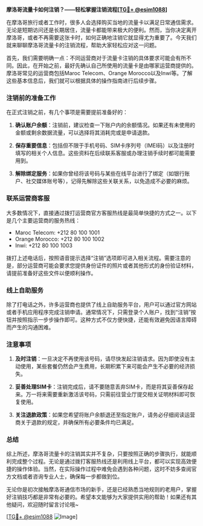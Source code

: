 **摩洛哥流量卡如何注销？——轻松掌握注销流程[[TG💪+ @esim1088](https://t.me/s/esim1088)]**

在摩洛哥旅行或者工作时，很多人会选择购买当地的流量卡以满足日常通信需求。无论是短期访问还是长期居住，流量卡都能带来极大的便利。然而，当你决定离开摩洛哥，或者不再需要这张卡时，如何正确地注销它就显得尤为重要了。今天我们就来聊聊摩洛哥流量卡的注销流程，帮助大家轻松应对这一问题。

首先，我们需要明确一点：不同运营商对于流量卡注销的具体要求可能会有所不同。因此，在开始之前，最好先确认自己所使用的流量卡是由哪家运营商提供的。摩洛哥常见的运营商包括Maroc Telecom、Orange Morocco以及Inwi等。了解这些基本信息后，我们就可以根据具体的操作指南进行后续步骤。

### 注销前的准备工作

在正式注销之前，有几个事项是需要提前准备好的：

1. **确认账户余额**：注销前，建议检查一下账户内的余额情况。如果还有未使用的金额或剩余数据流量，可以选择将其消耗完或是申请退款。
   
2. **保存重要信息**：包括但不限于手机号码、SIM卡序列号（IMEI码）以及注册时填写的相关个人信息。这些资料在后续联系客服或办理注销手续时都可能需要用到。

3. **解除绑定服务**：如果你曾经将该号码与某些在线平台进行了绑定（如银行账户、社交媒体账号等），记得先解除这些关联关系，以免造成不必要的麻烦。

### 联系运营商客服

大多数情况下，直接通过拨打运营商官方客服热线是最简单快捷的方式之一。以下是几个主要运营商的服务热线：

- Maroc Telecom: +212 80 100 1001
- Orange Morocco: +212 80 100 1002
- Inwi: +212 80 100 1003

拨打上述电话后，按照语音提示选择“注销”选项即可进入相关流程。需要注意的是，部分运营商可能会要求您提供身份证件的照片或者其他形式的身份验证材料，请提前准备好这些文件以便顺利操作。

### 线上自助服务

除了打电话之外，许多运营商也提供了线上自助服务平台，用户可以通过官方网站或者手机应用程序完成注销申请。通常情况下，只需登录个人账户，找到“注销”按钮并按照指示一步步操作即可。这种方式不仅方便快捷，还能有效避免因语言障碍而产生的沟通困难。

### 注意事项

1. **及时注销**：一旦决定不再使用该号码，请尽快发起注销请求。因为即使没有主动使用，某些套餐仍然会产生费用，长期积累下来可能会产生不必要的经济损失。

2. **妥善处理SIM卡**：注销完成后，请不要随意丢弃SIM卡，而是将其妥善保存起来。万一将来需要重新激活该号码，只需前往营业厅提交相关证明材料即可恢复使用。

3. **关注退款政策**：如果您希望将账户余额退还至指定账户，请务必仔细阅读运营商关于退款的规定，并确保所有必要条件均已满足。

### 总结

综上所述，摩洛哥流量卡的注销其实并不复杂，只要按照正确的步骤执行，就能顺利完成整个过程。无论是通过拨打客服热线还是利用线上平台，都可以实现高效便捷的操作体验。当然，在实际操作过程中难免会遇到各种问题，这时不妨多查阅官方文档或者咨询专业人士，确保每一步都做到位。

无论你是初次接触摩洛哥通信市场的新手，还是已经熟悉当地规则的老用户，掌握好注销技巧都是非常有必要的。希望本文能够为大家提供实用的帮助！如果还有其他疑问，欢迎随时留言讨论哦~

[[TG💪+ @esim1088](https://t.me/s/esim1088) ![Image](https://i.postimg.cc/4NQfJmqS/Snipaste-2025-05-13-00-14-12.png)]